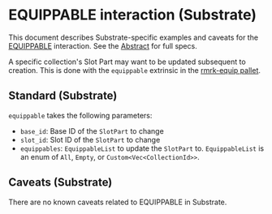 # EQUIPPABLE interaction (Substrate)

This document describes Substrate-specific examples and caveats for the [EQUIPPABLE](../../abstract/interactions/equippable.md) interaction.  See the [Abstract](../../abstract/interactions/equippable.md) for full specs.

A specific collection's Slot Part may want to be updated subsequent to creation.  This is done with the `equippable` extrinsic in the [rmrk-equip pallet](https://github.com/rmrk-team/rmrk-substrate/blob/main/pallets/rmrk-equip/src/lib.rs).

## Standard (Substrate)
`equippable` takes the following parameters:
- `base_id`: Base ID of the `SlotPart` to change
- `slot_id`: Slot ID of the `SlotPart` to change
- `equippables`: `EquippableList` to update the `SlotPart` to.  `EquippableList` is an enum of `All`, `Empty`, or `Custom<Vec<CollectionId>>`.

## Caveats (Substrate)
There are no known caveats related to EQUIPPABLE in Substrate.
